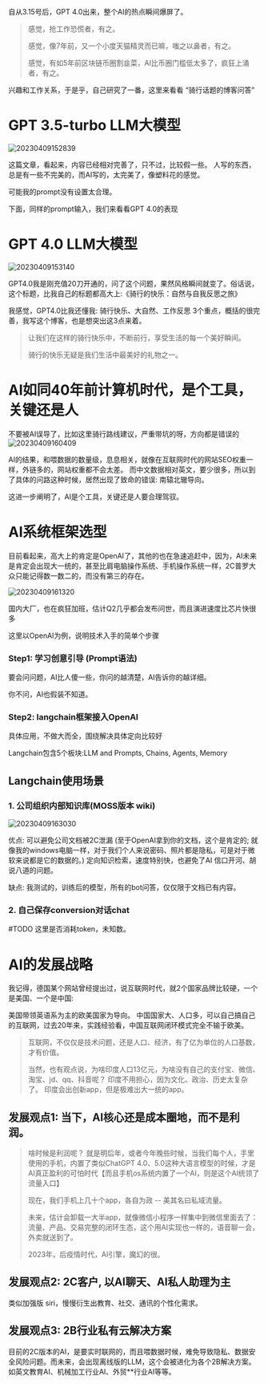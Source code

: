 自从3.15号后，GPT 4.0出来，整个AI的热点瞬间爆屏了。

> 感觉，抢工作恐慌者，有之。
> 
> 感觉，像7年前，又一个小度天猫精灵而已嘛，嗤之以鼻者，有之。
> 
> 感觉，有如5年前区块链币圈割韭菜，AI比币圈门槛低太多了，疯狂上涌者，有之。


兴趣和工作关系，于是乎，自己研究了一番，这里来看看 “骑行话题的博客问答”

# GPT 3.5-turbo LLM大模型
![20230409152839](https://pic.spyspider.com/quantdao/${fileName}20230409152839.png?imageslim)

这篇文章，看起来，内容已经相对完善了，只不过，比较假一些。 人写的东西，总是有一些不完美的，而AI写的，太完美了，像塑料花的感觉。


可能我的prompt没有设置太合理。

下面，同样的prompt输入，我们来看看GPT 4.0的表现
# GPT 4.0 LLM大模型

![20230409153140](https://pic.spyspider.com/quantdao/${fileName}20230409153140.png?imageslim)

GPT4.0我是刚充值20刀开通的，问了这个问题，果然风格瞬间就变了。俗话说，这个标题，比我自己的标题都高大上:《骑行的快乐：自然与自我反思之旅》

我感觉，GPT4.0比我还懂我: 骑行快乐、大自然、工作反思 3个重点，概括的很完善，我写这个博客，也是想突出这3点来着。

> 让我们在这样的骑行快乐中，不断前行，享受生活的每一个美好瞬间。
> 
> 骑行的快乐无疑是我们生活中最美好的礼物之一。

# AI如同40年前计算机时代，是个工具，关键还是人
不要被AI误导了，比如这里骑行路线建议，严重带坑的呀，方向都是错误的
![20230409160409](https://pic.spyspider.com/quantdao/${fileName}20230409160409.png?imageslim)

AI的结果，和喂数据的数量级，息息相关，就像在互联网时代的网站SEO权重一样，外链多的，网站权重都不会太差。 而中文数据相对英文，要少很多，所以到了具体的问路这种时候，居然出现了致命的错误: 南辕北辙导向。

这进一步阐明了，AI是个工具，关键还是人要合理驾驭。

# AI系统框架选型
目前看起来，高大上的肯定是OpenAI了，其他的也在急速追赶中，因为，AI未来是肯定会出现大一统的，甚至比肩电脑操作系统、手机操作系统一样，2C普罗大众只能记得数一数二的，而没有第三的存在。

![20230409161320](https://pic.spyspider.com/quantdao/${fileName}20230409161320.png?imageslim)

国内大厂，也在疯狂加班，估计Q2几乎都会发布问世，而且演进速度比芯片快很多

这里以OpenAI为例，说明技术入手的简单个步骤
### Step1: 学习创意引导 (Prompt语法)
要会问问题，AI比人傻一些，你问的越清楚，AI告诉你的越详细。

你不问，AI也假装不知道。

### Step2: langchain框架接入OpenAI
具体应用，不做大而全，围绕解决具体定向比较好

Langchain包含5个板块:LLM and Prompts, Chains, Agents, Memory


## Langchain使用场景
### 1. 公司组织内部知识库(MOSS版本 wiki)
![20230409163030](https://pic.spyspider.com/quantdao/${fileName}20230409163030.png?imageslim)

优点: 可以避免公司文档被2C泄漏 (至于OpenAI拿到你的文档，这个是肯定的; 就像我的windows电脑一样，对于我们个人来说密码、照片都是隐私，可是对于微软来说都是它的数据的。)
定向知识检索，速度特别快，也避免了AI 信口开河、胡说八道的问题。

缺点: 我测试的，训练后的模型，所有的bot问答，仅仅限于文档已有内容。


### 2. 自己保存conversion对话chat

#TODO 这里是否消耗token，未知数。

# AI的发展战略
我记得，德国某个网站曾经提出过，说互联网时代，就2个国家品牌比较硬，一个是美国、一个是中国:

美国带领英语系为主的欧美国家为导向。
中国国家大、人口多，可以自己搞自己的互联网，过去20年来，实践经验看，中国互联网闭环模式完全不输于欧美。

> 互联网，不仅仅是技术问题，还是人口、经济，有了亿为单位的人口基数，才有价值。
> 
> 当然，也有观点说，为啥印度人口13亿元，为啥没有自己的支付宝、微信、淘宝、jd、qq、抖音呢？ 印度不用担心，因为文化、政治、历史太复杂了。 印度会出创新app，但是极难出大一统的app。
> 


## 发展观点1: 当下，AI核心还是成本圈地，而不是利润。
> 啥时候是利润呢？  就是明后年，或者今年晚些时候，当我们每个人，手里使用的手机，内置了类似ChatGPT 4.0、5.0这种大语言模型的时候，才是AI真正盈利的可怕时代【而且手机os系统内置了一个AI，则是这个AI统领了流量入口】
> 
> 现在，我们手机上几十个app，各自为政 -- 美其名曰私域流量。
> 
> 未来，估计会卸载一大半app，就像微信小程序一样集中到微信里面去了：流量、产品、交易完整的闭环生态，这个用AI实现也一样的，语音聊一会，外卖就送到了。
>
> 2023年，后疫情时代，AI引擎，魔幻的很。

## 发展观点2: 2C客户, 以AI聊天、AI私人助理为主
类似加强版 siri，慢慢衍生出教育、社交、通讯的个性化需求。

## 发展观点3:  2B行业私有云解决方案
目前的2C版本的AI，是要实时联网的，而且喂数据时候，难免导致隐私、数据安全风险问题。而未来，会出现离线版的LLM，这个会被进化为各个2B解决方案。 
如英文教育AI、机械加工行业AI、外贸**行业AI等等。
